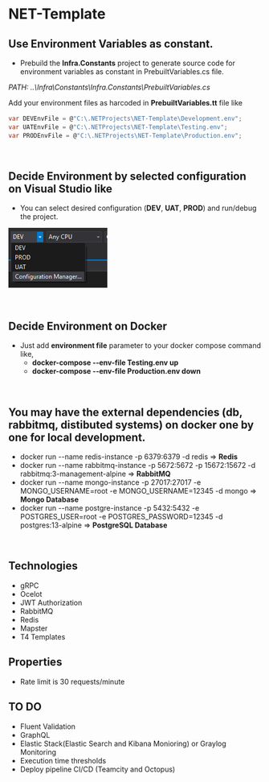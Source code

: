 # NET-Template

## Use Environment Variables as constant.
* Prebuild the **Infra.Constants** project to generate source code for environment variables as constant in PrebuiltVariables.cs file.  

*PATH: ..\Infra\Constants\Infra.Constants\PrebuiltVariables.cs* 

Add your environment files as harcoded in **PrebuiltVariables.tt** file like

   ```csharp
   var DEVEnvFile = @"C:\.NETProjects\NET-Template\Development.env";
   var UATEnvFile = @"C:\.NETProjects\NET-Template\Testing.env";
   var PRODEnvFile = @"C:\.NETProjects\NET-Template\Production.env";
   ```
<br>

## Decide Environment by selected configuration on Visual Studio like
* You can select desired configuration (**DEV**, **UAT**, **PROD**) and run/debug the project.

<p align="left">
  <img src="https://github.com/frkn2076/NET-Template/blob/main/resources/Configurations.PNG">
</p>

<br>


## Decide Environment on Docker
* Just add **environment file** parameter to your docker compose command like,
  - **docker-compose --env-file Testing.env up**
  - **docker-compose --env-file Production.env down** 

<br>

## You may have the external dependencies (db, rabbitmq, distibuted systems) on docker one by one for local development. 
* docker run --name redis-instance -p 6379:6379 -d redis => **Redis**
* docker run --name rabbitmq-instance -p 5672:5672 -p 15672:15672 -d rabbitmq:3-management-alpine  => **RabbitMQ**
* docker run --name mongo-instance -p 27017:27017 -e MONGO_USERNAME=root -e MONGO_USERNAME=12345 -d mongo => **Mongo Database**
* docker run --name postgre-instance -p 5432:5432 -e POSTGRES_USER=root -e POSTGRES_PASSWORD=12345 -d postgres:13-alpine => **PostgreSQL Database**

<br>

## Technologies
* gRPC
* Ocelot
* JWT Authorization
* RabbitMQ
* Redis
* Mapster
* T4 Templates

## Properties
* Rate limit is 30 requests/minute


## TO DO
* Fluent Validation
* GraphQL
* Elastic Stack(Elastic Search and Kibana Monioring) or Graylog Monitoring
* Execution time thresholds
* Deploy pipeline CI/CD (Teamcity and Octopus) 

